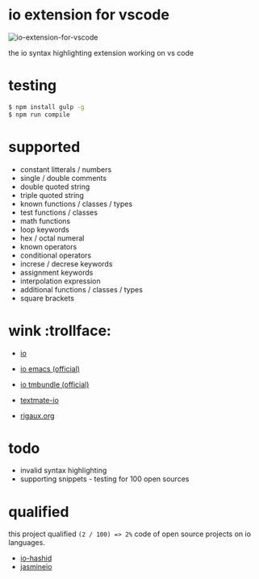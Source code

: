 # io extension for vscode

![io-extension-for-vscode](https://www.pigno.se/static/assets/images/io_extension_for_vscode.png?v=20170921)

the io syntax highlighting extension working on vs code

# testing

```bash
$ npm install gulp -g
$ npm run compile
```

# supported

- constant litterals / numbers
- single / double comments
- double quoted string
- triple quoted string
- known functions / classes / types
- test functions / classes
- math functions
- loop keywords
- hex / octal numeral
- known operators
- conditional operators
- increse / decrese keywords
- assignment keywords
- interpolation expression
- additional functions / classes / types
- square brackets

# wink :trollface:

- [io](http://iolanguage.org/guide/guide.html)

- [io emacs (official)](https://github.com/stevedekorte/io/blob/master/extras/SyntaxHighlighters/Emacs/io-mode.el)

- [io tmbundle (official)](https://github.com/stevedekorte/io/blob/master/extras/SyntaxHighlighters/Io.tmbundle/Syntaxes/Io.plist)

- [textmate-io](https://github.com/textmate/io.tmbundle/blob/e8f7b3773544cfc14a7ede7344ed94683f7ed602/Syntaxes/Io.plist)

- [rigaux.org](http://rigaux.org/language-study/syntax-across-languages-per-language/Io.html)

# todo

- invalid syntax highlighting
- supporting snippets
- testing for 100 open sources

# qualified

this project qualified `(2 / 100) => 2%` code of open source projects on io languages.

- [io-hashid](https://github.com/KennethanCeyer/io-hashids)
- [jasmineio](https://github.com/bekkopen/jasmineio)
